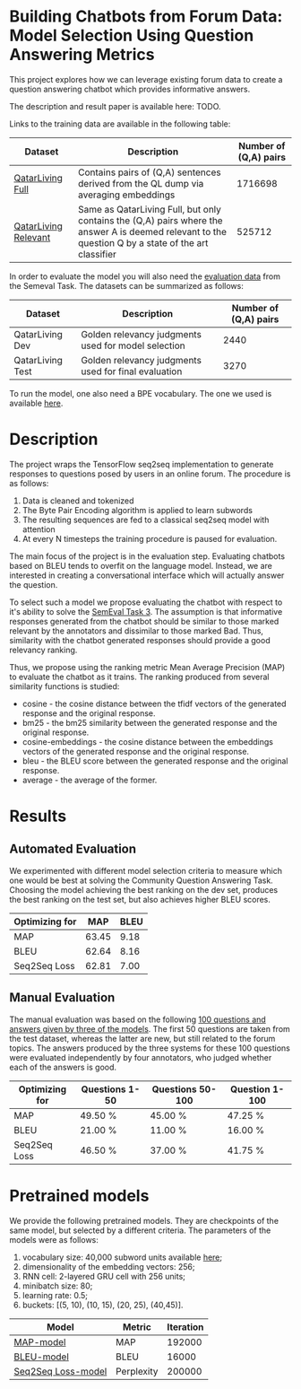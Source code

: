 # Building Chatbots from Forum Data: Model Selection Using Question Answering Metrics

This project explores how we can leverage existing forum data to create a question answering chatbot which provides informative
answers. 

The description and result paper is available here: TODO.

Links to the training data are available in the following table:

| Dataset           | Description   | Number of (Q,A) pairs
| -------------     | ------------- | -------------
| [QatarLiving Full](https://drive.google.com/open?id=0BxYLkQRqdXrcVHI4UmJEYWFMUEE)  | Contains pairs of (Q,A) sentences derived from the QL dump via averaging embeddings| 1716698
| [QatarLiving Relevant](https://drive.google.com/file/d/0BxYLkQRqdXrcelctZUJtT2hhdGc/view?usp=sharing)  | Same as QatarLiving Full, but only contains the (Q,A) pairs where the answer A is deemed relevant to the question Q by a state of the art classifier| 525712


In order to evaluate the model you will also need the [evaluation data](http://alt.qcri.org/semeval2016/task3/data/uploads/semeval2016-task3-cqa-ql-traindev-v3.2.zip) from the Semeval Task. The datasets can be summarized as follows:

| Dataset           | Description   | Number of (Q,A) pairs
| -------------     | ------------- | -------------
| QatarLiving Dev   | Golden relevancy judgments used for model selection | 2440
| QatarLiving Test  | Golden relevancy judgments used for final evaluation| 3270


To run the model, one also need a BPE vocabulary. The one we used is available [here](https://drive.google.com/file/d/0BxYLkQRqdXrcWTNiaW5HVWYtcHc/view?usp=sharing).

# Description
The project wraps the TensorFlow seq2seq implementation to generate responses to questions posed by users in an online forum.
The procedure is as follows:
1. Data is cleaned and tokenized
2. The Byte Pair Encoding algorithm is applied to learn subwords
3. The resulting sequences are fed to a classical seq2seq model with attention
4. At every N timesteps the training procedure is paused for evaluation.

The main focus of the project is in the evaluation step. Evaluating chatbots based on BLEU tends to overfit on the language model.
Instead, we are interested in creating a conversational interface which will actually answer the question.

To select such a model we propose evaluating the chatbot with respect to it's ability to solve the [SemEval Task 3](http://alt.qcri.org/semeval2017/task3/). The assumption is that informative
responses generated from the chatbot should be similar to those marked relevant by the annotators and dissimilar to those marked Bad. Thus, similarity
with the chatbot generated responses should provide a good relevancy ranking. 

Thus, we propose using the ranking metric Mean Average Precision (MAP) to evaluate the chatbot as it trains. The ranking produced from several similarity functions is studied:
 - cosine - the cosine distance between the tfidf vectors of the generated response and the original response.
 - bm25 - the bm25 similarity between the generated response and the original response.
 - cosine-embeddings - the cosine distance between the embeddings vectors of the generated response and the original response.
 - bleu - the BLEU score between the generated response and the original response.
 - average - the average of the former. 
 
# Results

## Automated Evaluation

We experimented with different model selection criteria to measure which one would be best at solving the Community Question Answering Task. Choosing the model achieving the best ranking on the dev set, produces the best ranking on the test set, but also achieves higher BLEU scores.

| Optimizing for | MAP            | BLEU |
| -------------- | ---------------| -----------------|
| MAP            |  63.45         |  9.18            |
| BLEU           |  62.64         |   8.16           |
| Seq2Seq Loss   |  62.81         |   7.00           |

## Manual Evaluation

The manual evaluation was based on the following [100 questions and answers given by three of the models](https://drive.google.com/open?id=1tuaAPOlqyOC5qeyLinx52HKIN9ohZqre1j0bxh2ERl8). The first 50 questions are taken from the test dataset,
whereas the latter are new, but still related to the forum topics. The answers produced by the three systems for these 100 questions were evaluated independently by four annotators, who judged whether each of the answers is good.

| Optimizing for | Questions 1-50 | Questions 50-100 | Question 1-100 |
| -------------- | ---------------| -----------------| -------------- |
| MAP            |  49.50 %       |  45.00 %         | 47.25 %        |
| BLEU           | 21.00 %        | 11.00 %          | 16.00 %        |
| Seq2Seq Loss   | 46.50 %        | 37.00 %          | 41.75 %        | 



# Pretrained models

We provide the following pretrained models. They are checkpoints of the same model, but selected by a different criteria. The parameters of the models were as follows:

1. vocabulary size: 40,000 subword units available [here](https://drive.google.com/open?id=0BxYLkQRqdXrcWTNiaW5HVWYtcHc);
2. dimensionality of the embedding vectors: 256;
3. RNN cell: 2-layered GRU cell with 256 units; 
4. minibatch size: 80; 
5. learning rate: 0.5; 
6. buckets: [(5, 10), (10, 15), (20, 25), (40,45)].


| Model | Metric | Iteration | 
| ------------------| ---------------| -----------------|
| [MAP-model](https://drive.google.com/open?id=0BxYLkQRqdXrcOXBUQi0yUjZ6Y2s)          |  MAP      |  192000         | 
| [BLEU-model](https://drive.google.com/open?id=0BxYLkQRqdXrcWFRkLUF0NlBXV00)         | BLEU         |  16000        | 
| [Seq2Seq Loss-model](https://drive.google.com/open?id=0BxYLkQRqdXrcVVRqWnVOTE1Ta3M) | Perplexity        | 200000          | 



